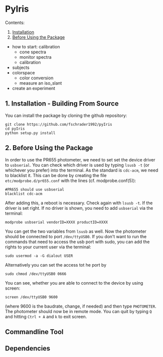 # PyIris

Contents:

1. [Installation](#1-installation---building-from-source)
2. [Before Using the Package](#2-before-using-the-package)
- how to start: calibration
    - cone spectra
    - monitor spectra
    - calibration
- subjects
- colorspace
    - color conversion
    - measure an iso_slant
- create an experiment

## 1. Installation - Building From Source

You can install the package by cloning the github repository:

    git clone https://github.com/fschrader1992/pyIris
    cd pyIris
    python setup.py install

## 2. Before Using the Package

In order to use the PR655 photometer, we need to set set the device driver to `usbserial`. You can check which driver 
is used by typing `lsusb -t` (or whichever you prefer) into the terminal. As the standard is `cdc-acm`, we need to 
blacklist it. This can be done by creating the file `etc/modprobe.d/pr655.conf` with the lines (cf. modprobe.conf(5)):
```shell script
#PR655 should use usbserial
blacklist cdc-acm
```
After adding this, a reboot is necessary. Check again with `lsusb -t`. If the driver is set right. If no driver is
shown, you need to add `usbserial` via the terminal:
```shell script
modprobe usbserial vendorID=XXXX productID=XXXX
```
You can get the two variables from `lsusb` as well. Now the photometer should be connected to port `/dev/ttyUSB0`. 
If you don't want to run the commands that need to access the usb port with sudo, you can add the rights to your current
user via the terminal:
```shell script
sudo usermod -a -G dialout USER
```
Alternatively you can set the access tot he port by 
```shell script
sudo chmod /dev/ttyUSB0 0666
```
You can see, whether you are able to connect to the device by using screen:
```shell script
screen /dev/ttyUSB0 9600
```
(where 9600 is the baudrate, change, if needed) and then type `PHOTOMETER`. The photometer should now be in remote mode.
You can quit by typing `Q` and hitting `Ctrl + A` and `k` to exit screen.

## Commandline Tool

## Dependencies
